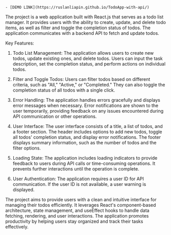 
    - [DEMO LINK](https://ruslanliapin.github.io/TodoApp-with-api/)

The project is a web application built with React.js that serves as a todo list manager. It provides users with the ability to create, update, and delete todo items, as well as filter and toggle the completion status of todos. The application communicates with a backend API to fetch and update todos.

Key Features:

1. Todo List Management: The application allows users to create new todos, update existing ones, and delete todos. Users can input the task description, set the completion status, and perform actions on individual todos.

2. Filter and Toggle Todos: Users can filter todos based on different criteria, such as "All," "Active," or "Completed." They can also toggle the completion status of all todos with a single click.

3. Error Handling: The application handles errors gracefully and displays error messages when necessary. Error notifications are shown to the user temporarily, providing feedback on any issues encountered during API communication or other operations.

4. User Interface: The user interface consists of a title, a list of todos, and a footer section. The header includes options to add new todos, toggle all todos' completion status, and display error notifications. The footer displays summary information, such as the number of todos and the filter options.

5. Loading State: The application includes loading indicators to provide feedback to users during API calls or time-consuming operations. It prevents further interactions until the operation is complete.

6. User Authentication: The application requires a user ID for API communication. If the user ID is not available, a user warning is displayed.

The project aims to provide users with a clean and intuitive interface for managing their todos efficiently. It leverages React's component-based architecture, state management, and useEffect hooks to handle data fetching, rendering, and user interactions. The application promotes productivity by helping users stay organized and track their tasks effectively.
